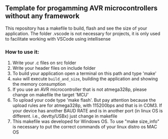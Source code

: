 ## Template for progamming AVR microcontrollers without any framework

This repository has a makefile to build, flash and see the size of your application. The folder .vscode is not necessary for projects, it is only used to facilitate  working with VSCode using intellisense

### How to use it:
1. Write your .c files on src folder
2. Write your header files on include folder
3. To build your application open a terminal on this path and type 'make'
4. `make` will execute `build_and_size`, building the application and showing the memory consumption
5. If you use an AVR microcontroller that is not atmega328p, please change on makefile the target 'MCU'
6. To upload your code type 'make flash'. But pay attention because the upload rules are for atmega328p, with 115200bps and that is in COM3. If your device has another BAUD RATE and is in another port (in linux OS is different. i.e., devtty/USBx) just change in makefile
7. This makefile was developed for Windows OS. To use "make size_info" is necessary to put the correct commands of your linux distro os MAC OS
